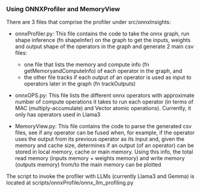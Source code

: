 ### Using ONNXProfiler and MemoryView

There are 3 files that comprise the profiler under src/onnxInsights:

- onnxProfiler.py: This file contains the code to take the onnx graph, run shape inference (fn shapeInfer) on the graph to get the inputs, weights and output shape of the operators in the graph and generate 2 main csv files:
  - one file that lists the memory and compute info (fn getMemoryandComputeInfo) of each operator in the graph, and
  - the other file tracks if each output of an operator is used as input to operators later in the graph (fn trackOutputs)

- onnxOPS.py: This file lists the different onnx operators with approximate number of compute operations it takes to run each operator (in terms of MAC (multiply-accumulate) and Vector atomic operations). Currently, it only has operators used in Llama3

- MemoryView.py: This file contains the code to parse the generated csv files, see if any operator can be fused when, for example, if the operator uses the output from its previous operator as its input and, given the memory and cache size, determines if an output (of an operator) can be stored in local memory, cache or main memory. Using this info, the total read memory (inputs memory + weights memory) and write memory (outputs memory) from/to the main memory can be plotted

The script to invoke the profiler with LLMs (currently Llama3 and Gemma) is located at scripts/onnxProfile/onnx_llm_profiling.py
